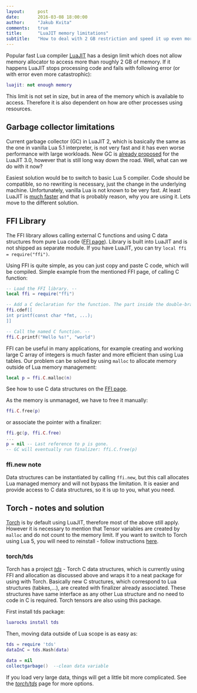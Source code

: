 ```yaml
---
layout:     post
date:       2016-03-08 18:00:00
author:     "Jakub Kvita"
comments:   true
title:      "LuaJIT memory limitations"
subtitle:   "How to deal with 2 GB restriction and speed it up even more."
---
```


Popular fast Lua compiler [LuaJIT](http://luajit.org/) has a design limit which does not allow memory allocator to access more than roughly 2 GB of memory. If it happens LuaJIT stops processing code and fails with following error (or with error even more catastrophic):

~~~ lua
luajit: not enough memory
~~~

This limit is not set in size, but in area of the memory which is available to access. Therefore it is also dependent on how are other processes using resources.

## Garbage collector limitations
Current garbage collector (GC) in LuaJIT 2, which is basically the same as the one in vanilla Lua 5.1 interpreter, is not very fast and it has even worse performance with large workloads. New GC is [already proposed](http://wiki.luajit.org/New-Garbage-Collector) for the LuaJIT 3.0, however that is still long way down the road. Well, what can we do with it now?

Easiest solution would be to switch to basic Lua 5 compiler. Code should be compatible, so no rewriting is necessary, just the change in the underlying machine. Unfortunately, vanilla Lua is not known to be very fast. At least LuaJIT is [much faster](http://luajit.org/performance.html) and that is probably reason, why you are using it. Lets move to the different solution.

## FFI Library

The FFI library allows calling external C functions and using C data structures from pure Lua code ([FFI page](http://luajit.org/ext_ffi.html)). Library is built into LuaJIT and is not shipped as separate module. If you have LuaJIT, you can try `local ffi = require("ffi")`.

Using FFI is quite simple, as you can  just copy and paste C code, which will be compiled. Simple example from the mentioned FFI page, of calling C function:

~~~ lua
-- Load the FFI library. --
local ffi = require("ffi")

-- Add a C declaration for the function. The part inside the double-brackets (in green) is just standard C syntax. --
ffi.cdef[[
int printf(const char *fmt, ...);
]]

-- Call the named C function. --
ffi.C.printf("Hello %s!", "world")
~~~

FFI can be useful in many applications, for example creating and working large C array of integers is much faster and more efficient than using Lua tables. Our problem can be solved by using `malloc` to allocate memory outside of Lua memory management:

~~~ lua
local p = ffi.C.malloc(n)
~~~

See how to use C data structures on the [FFI page](http://luajit.org/ext_ffi.html).

As the memory is unmanaged, we have to free it manually:

~~~ lua
ffi.C.free(p)
~~~

or associate the pointer with a finalizer:

~~~ lua
ffi.gc(p, ffi.C.free)
...
p = nil -- Last reference to p is gone.
-- GC will eventually run finalizer: ffi.C.free(p)
~~~

### ffi.new note

Data structures can be instantiated by calling  `ffi.new`, but this call allocates Lua managed memory and will not bypass the limitation. It is easier and provide access to C data structures, so it is up to you, what you need.

## Torch - notes and solution

[Torch](http://torch.ch/) is by default using LuaJIT, therefore most of the above still apply. However it is necessary to mention that Tensor variables are created by `malloc` and do not count to the memory limit. If you want to switch to Torch using Lua 5, you will need to reinstall - follow instructions [here](https://github.com/torch/distro).

### torch/tds

Torch has a project [_tds_](https://github.com/torch/tds) - Torch C data structures, which is currently using FFI and allocation as discussed above and wraps it to a neat package for using with Torch. Basically new C structures, which correspond to Lua structures (tabkes,...), are created with finalizer already associated. These structures have same interface as any other Lua structure and no need to code in C is required. Torch tensors are also using this package.

First install tds package:

~~~ lua
luarocks install tds
~~~

Then, moving data outside of Lua scope is as easy as:

~~~ lua
tds = require 'tds'
dataInC = tds.Hash(data)

data = nil
collectgarbage()  --clean data variable
~~~

If you load very large data, things will get a little bit more complicated. See the [_torch/tds_](https://github.com/torch/tds) page for more options.
